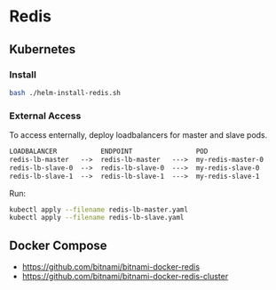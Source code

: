 # Redis

## Kubernetes

### Install

```bash
bash ./helm-install-redis.sh
```

### External Access

To access enternally, deploy loadbalancers for master and slave pods.

```txt
LOADBALANCER           ENDPOINT                POD
redis-lb-master   -->  redis-lb-master   --->  my-redis-master-0
redis-lb-slave-0  -->  redis-lb-slave-0  --->  my-redis-slave-0
redis-lb-slave-1  -->  redis-lb-slave-1  --->  my-redis-slave-1
```

Run:

```bash
kubectl apply --filename redis-lb-master.yaml
kubectl apply --filename redis-lb-slave.yaml
```

## Docker Compose

- https://github.com/bitnami/bitnami-docker-redis
- https://github.com/bitnami/bitnami-docker-redis-cluster
